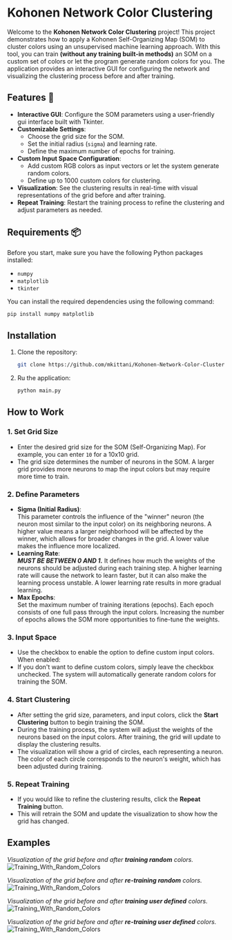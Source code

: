 # Kohonen Network Color Clustering

Welcome to the **Kohonen Network Color Clustering** project! This project demonstrates how to apply a Kohonen Self-Organizing Map (SOM) to cluster colors using an unsupervised machine learning approach. With this tool, you can train **(without any training built-in methods)** an SOM on a custom set of colors or let the program generate random colors for you. The application provides an interactive GUI for configuring the network and visualizing the clustering process before and after training.

## Features 🚀

- **Interactive GUI**: Configure the SOM parameters using a user-friendly gui interface built with Tkinter.
- **Customizable Settings**: 
  - Choose the grid size for the SOM.
  - Set the initial radius (`sigma`) and learning rate.
  - Define the maximum number of epochs for training.
- **Custom Input Space Configuration**: 
  - Add custom RGB colors as input vectors or let the system generate random colors.
  - Define up to 1000 custom colors for clustering.
- **Visualization**: See the clustering results in real-time with visual representations of the grid before and after training.
- **Repeat Training**: Restart the training process to refine the clustering and adjust parameters as needed.

## Requirements 📦

Before you start, make sure you have the following Python packages installed:

- `numpy`
- `matplotlib`
- `tkinter`

You can install the required dependencies using the following command:

```bash
pip install numpy matplotlib
```
## Installation 
1. Clone the repository:
   ```bash
   git clone https://github.com/mkittani/Kohonen-Network-Color-Clustering.git
2. Ru the application:
   ```bash
   python main.py

## How to Work

### 1. **Set Grid Size**  
   - Enter the desired grid size for the SOM (Self-Organizing Map). For example, you can enter `10` for a 10x10 grid.  
   - The grid size determines the number of neurons in the SOM. A larger grid provides more neurons to map the input colors but may require more time to train.

### 2. **Define Parameters**  
   - **Sigma (Initial Radius)**:  
     This parameter controls the influence of the "winner" neuron (the neuron most similar to the input color) on its neighboring neurons. A higher value means a larger neighborhood will be affected by the winner, which allows for broader changes in the grid. A lower value makes the influence more localized.
   - **Learning Rate**:  
     ***MUST BE BETWEEN 0 AND 1.*** It defines how much the weights of the neurons should be adjusted during each training step. A higher learning rate will cause the network to learn faster, but it can also make the learning process unstable. A lower learning rate results in more gradual learning.
   - **Max Epochs**:  
     Set the maximum number of training iterations (epochs). Each epoch consists of one full pass through the input colors. Increasing the number of epochs allows the SOM more opportunities to fine-tune the weights.

### 3. **Input Space**  
   - Use the checkbox to enable the option to define custom input colors. When enabled:
   - If you don't want to define custom colors, simply leave the checkbox unchecked. The system will automatically generate random colors for training the SOM.

### 4. **Start Clustering**  
   - After setting the grid size, parameters, and input colors, click the **Start Clustering** button to begin training the SOM.
   - During the training process, the system will adjust the weights of the neurons based on the input colors. After training, the grid will update to display the clustering results.
   - The visualization will show a grid of circles, each representing a neuron. The color of each circle corresponds to the neuron's weight, which has been adjusted during training.

### 5. **Repeat Training**  
   - If you would like to refine the clustering results, click the **Repeat Training** button.
   - This will retrain the SOM and update the visualization to show how the grid has changed.


## Examples
   _Visualization of the grid before and after **training random** colors._
![Training_With_Random_Colors](Images/1.png)  

   _Visualization of the grid before and after **re-training random** colors._
![Training_With_Random_Colors](Images/2.png)  

   _Visualization of the grid before and after **training user defined** colors._
![Training_With_Random_Colors](Images/3.png)  

   _Visualization of the grid before and after **re-training user defined** colors._
![Training_With_Random_Colors](Images/4.png)  

